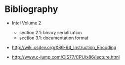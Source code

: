 # Bibliography

-   Intel Volume 2

    - section 2.1: binary serialization
    - section 3.1: documentation format

-   <http://wiki.osdev.org/X86-64_Instruction_Encoding>

-   <http://www.c-jump.com/CIS77/CPU/x86/lecture.html>

